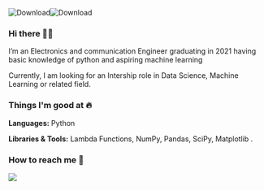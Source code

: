 ![Download](https://img.shields.io/badge/download-bookmarked%20book-orange.svg)![Download](https://img.shields.io/badge/download-book-brightgreen.svg)
### Hi there 👋🏻 
I’m an Electronics and communication Engineer graduating in 2021 having basic knowledge of python and aspiring machine learning 



Currently, I am looking for an Intership role in Data Science, Machine Learning or related field. 

### Things I'm good at :fire:
**Languages:**  Python

**Libraries & Tools:** Lambda Functions, NumPy, Pandas,  SciPy, Matplotlib .
### How to reach me 📱
[<img target="_blank" src="https://img.icons8.com/doodle/64/000000/linkedin-circled.png"/>](https://www.linkedin.com/in/adil-6235a1169/) 
